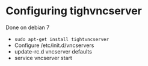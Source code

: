 # Configuring tighvncserver 

Done on debian 7

   * `sudo apt-get install tightvncserver`
   * Configure /etc/init.d/vncservers
   * update-rc.d vncserver defaults
   * service vncserver start
